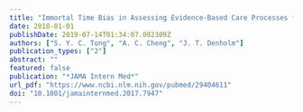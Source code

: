 ```yaml
---
title: "Immortal Time Bias in Assessing Evidence-Based Care Processes for Staphylococcus aureus Bacteremia"
date: 2018-01-01
publishDate: 2019-07-14T01:34:07.002309Z
authors: ["S. Y. C. Tong", "A. C. Cheng", "J. T. Denholm"]
publication_types: ["2"]
abstract: ""
featured: false
publication: "*JAMA Intern Med*"
url_pdf: "https://www.ncbi.nlm.nih.gov/pubmed/29404611"
doi: "10.1001/jamainternmed.2017.7947"
---
```



